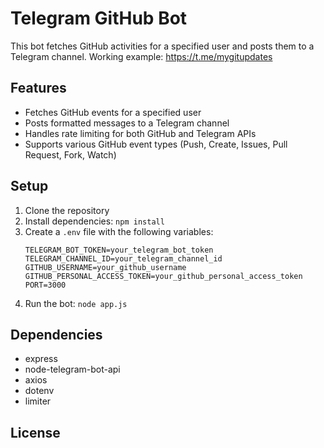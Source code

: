    # Telegram GitHub Bot

   This bot fetches GitHub activities for a specified user and posts them to a Telegram channel.
   Working example: https://t.me/mygitupdates

## Features

   - Fetches GitHub events for a specified user
   - Posts formatted messages to a Telegram channel
   - Handles rate limiting for both GitHub and Telegram APIs
   - Supports various GitHub event types (Push, Create, Issues, Pull Request, Fork, Watch)

     
   ## Setup

   1. Clone the repository
   2. Install dependencies: `npm install`
   3. Create a `.env` file with the following variables:
      ```
      TELEGRAM_BOT_TOKEN=your_telegram_bot_token
      TELEGRAM_CHANNEL_ID=your_telegram_channel_id
      GITHUB_USERNAME=your_github_username
      GITHUB_PERSONAL_ACCESS_TOKEN=your_github_personal_access_token
      PORT=3000
      ```
   4. Run the bot: `node app.js`

   ## Dependencies

   - express
   - node-telegram-bot-api
   - axios
   - dotenv
   - limiter

     

 ## License
